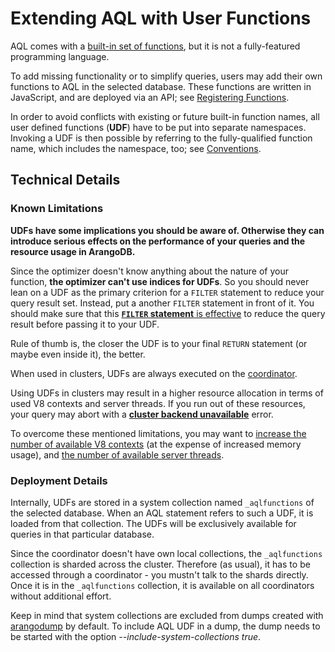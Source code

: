 Extending AQL with User Functions
=================================

AQL comes with a [built-in set of functions](../Functions/README.md), but it is
not a fully-featured programming language.

To add missing functionality or to simplify queries, users may add their own
functions to AQL in the selected database. These functions are written in
JavaScript, and are deployed via an API; see [Registering Functions](Functions.md).

In order to avoid conflicts with existing or future built-in function names,
all user defined functions (**UDF**) have to be put into separate namespaces.
Invoking a UDF is then possible by referring to the fully-qualified function name,
which includes the namespace, too; see [Conventions](Conventions.md).

Technical Details
-----------------

### Known Limitations

**UDFs have some implications you should be aware of. Otherwise they can
introduce serious effects on the performance of your queries and the resource
usage in ArangoDB.**

Since the optimizer doesn't know anything about the nature of your function,
**the optimizer can't use indices for UDFs**. So you should never lean on a UDF
as the primary criterion for a `FILTER` statement to reduce your query result set.
Instead, put a another `FILTER` statement in front of it. You should make sure
that this [**`FILTER` statement** is effective](../ExecutionAndPerformance/Optimizer.md)
to reduce the query result before passing it to your UDF.

Rule of thumb is, the closer the UDF is to your final `RETURN` statement
(or maybe even inside it), the better. 

When used in clusters, UDFs are always executed on the
[coordinator](../../Manual/Scalability/Architecture.html).

Using UDFs in clusters may result in a higher resource allocation
in terms of used V8 contexts and server threads. If you run out 
of these resources, your query may abort with a
[**cluster backend unavailable**](../../Manual/Appendix/ErrorCodes.html) error.

To overcome these mentioned limitations, you may want to
[increase the number of available V8 contexts](../../Manual/Administration/Configuration/GeneralArangod.html#v8-contexts)
(at the expense of increased memory usage),
and
[the number of available server threads](../../Manual/Administration/Configuration/GeneralArangod.html#server-threads).

### Deployment Details

Internally, UDFs are stored in a system collection named `_aqlfunctions`
of the selected database. When an AQL statement refers to such a UDF,
it is loaded from that collection. The UDFs will be exclusively
available for queries in that particular database.

Since the coordinator doesn't have own local collections, the `_aqlfunctions`
collection is sharded across the cluster. Therefore (as usual), it has to be
accessed through a coordinator - you mustn't talk to the shards directly.
Once it is in the `_aqlfunctions` collection, it is available on all
coordinators without additional effort.

Keep in mind that system collections are excluded from dumps created with
[arangodump](../../Manual/Administration/Arangodump.html) by default.
To include AQL UDF in a dump, the dump needs to be started with
the option *--include-system-collections true*.
